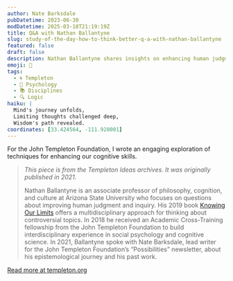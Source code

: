 ```yaml
---
author: Nate Barksdale
pubDatetime: 2023-06-30
modDatetime: 2025-03-18T21:19:19Z
title: Q&A with Nathan Ballantyne
slug: study-of-the-day-how-to-think-better-q-a-with-nathan-ballantyne
featured: false
draft: false
description: Nathan Ballantyne shares insights on enhancing human judgment and explores interdisciplinary methods in a thought-provoking Q&A.
emoji: 🤔
tags:
  - 🌀 Templeton
  - 🧠 Psychology
  - 📚 Disciplines
  - 🔍 Logic
haiku: |
  Mind's journey unfolds,  
  Limiting thoughts challenged deep,  
  Wisdom's path revealed.
coordinates: [33.424564, -111.928001]
---
```


For the John Templeton Foundation, I wrote an engaging exploration of techniques for enhancing our cognitive skills.

> *This piece is from the Templeton Ideas archives. It was originally published in 2021.*
>
> Nathan Ballantyne is an associate professor of philosophy, cognition, and culture at Arizona State University who focuses on questions about improving human judgment and inquiry. His 2019 book [Knowing Our Limits](https://global.oup.com/academic/product/knowing-our-limits-9780190847289?cc=us&lang=en&) offers a multidisciplinary approach for thinking about controversial topics. In 2018 he received an Academic Cross-Training fellowship from the John Templeton Foundation to build interdisciplinary experience in social psychology and cognitive science. In 2021, Ballantyne spoke with Nate Barksdale, lead writer for the John Templeton Foundation’s “Possibilities” newsletter, about his epistemological journey and his past work.

[Read more at templeton.org](https://www.templeton.org/news/how-to-think-better-qa-with-nathan-ballantyne)

